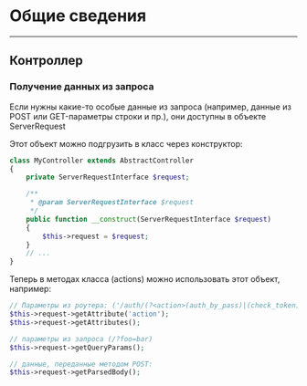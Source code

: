 # Общие сведения
___

## Контроллер

### Получение данных из запроса

Если нужны какие-то особые данные из запроса (например, данные из POST 
или GET-параметры строки и пр.), они доступны в объекте ServerRequest

Этот объект можно подгрузить в класс через конструктор:

```php
class MyController extends AbstractController
{
    private ServerRequestInterface $request;

    /**
     * @param ServerRequestInterface $request
     */
    public function __construct(ServerRequestInterface $request)
    {
        $this->request = $request;
    }
    // ...
}
```

Теперь в методах класса (actions) можно использовать этот объект, например:

```php
// Параметры из роутера: ('/auth/(?<action>(auth_by_pass)|(check_token))')
$this->request->getAttribute('action');
$this->request->getAttributes();

// параметры из запроса (/?foo=bar)
$this->request->getQueryParams();

// данные, переданные методом POST:
$this->request->getParsedBody();
```